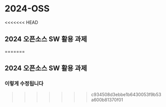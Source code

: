 # 2024-OSS
<<<<<<< HEAD
## 2024 오픈소스 SW 활용 과제
=======
## 2024 오픈소스 SW 활용 과제 
### 이렇게 수정됩니다
>>>>>>> c934508d3ebbe1b6430053f9b53a600b81370f01
